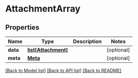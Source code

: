 # AttachmentArray

## Properties
Name | Type | Description | Notes
------------ | ------------- | ------------- | -------------
**data** | [**list[Attachment]**](Attachment.md) |  | [optional] 
**meta** | [**Meta**](Meta.md) |  | [optional] 

[[Back to Model list]](../README.md#documentation-for-models) [[Back to API list]](../README.md#documentation-for-api-endpoints) [[Back to README]](../README.md)


